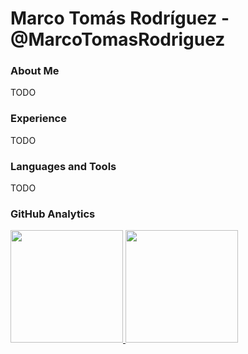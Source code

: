 # Marco Tomás Rodríguez - @MarcoTomasRodriguez

### About Me

TODO

### Experience

TODO

### Languages and Tools

TODO

### GitHub Analytics

<p align="left">
<a href="https://github.com/MarcoTomasRodriguez">
  <img height="180em" src="https://github-readme-stats-eight-theta.vercel.app/api?username=MarcoTomasRodriguez&show_icons=true&theme=vue-dark&include_all_commits=true&count_private=true" />
  <img height="180em" src="https://github-readme-stats-eight-theta.vercel.app/api/top-langs/?username=MarcoTomasRodriguez&layout=compact&theme=vue-dark" />
</a>
</p>
